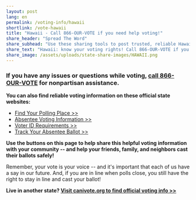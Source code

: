 ```yaml
---
layout: post
lang: en
permalink: /voting-info/hawaii
shortlink: /vote-hawaii
title: "Hawaii - Call 866-OUR-VOTE if you need help voting!"
share_header: "Spread The Word"
share_subhead: "Use these sharing tools to post trusted, reliable Hawaii voting information!"
share_text: "Hawaii: know your voting rights! Call 866-OUR-VOTE if you need help voting, or use these official resources."
share_image: /assets/uploads/state-share-images/HAWAII.png
---
```

### **If you have any issues or questions while voting, [call 866-OUR-VOTE](tel:8666878683) for nonpartisan assistance.**

**You can also find reliable voting information on these official state websites:**

* [Find Your Polling Place >>](https://elections.hawaii.gov/voter-service-centers-and-places-of-deposit/)
* [Absentee Voting Information >>](https://elections.hawaii.gov/frequently-asked-questions/voting-by-mail/)
* [Voter ID Requirements >>](https://elections.hawaii.gov/voters/hawaii-votes-by-mail/)
* [Track Your Absentee Ballot >>](https://ballotstatus.hawaii.gov/ballotreceipt)

**Use the buttons on this page to help share this helpful voting information with your community -- and help your friends, family, and neighbors cast their ballots safely!**

Remember, your vote is your voice -- and it's important that each of us have a say in our future. And, if you are in line when polls close, you still have the right to stay in line and cast your ballot!

**Live in another state? [Visit canivote.org to find official voting info >>](https://canivote.org)**